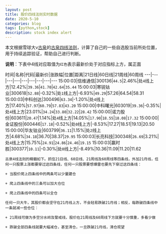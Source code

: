 ```yaml
---
layout: post
title: 股价四线法则实时数据
date: 2020-5-10
categories: blog
tags: [python,stock]
description: stock index alert
---
```



本文根据雪球大v[古泉](https://xueqiu.com/u/7148646888)的[古泉四线法则](https://xueqiu.com/7148646888/130498192)，计算了自己的一些自选股当前所处位置，用于持续追踪验证，帮助自己进行判断。

**说明**：下表中4线对应取值为`红色`表示最新价处于对应指标上方，属正面

时间|名称|代码|最新价|涨跌幅|位置|距离|21日线|60日线|21周线|60周线
---|---|---|---|---|---|---|---|---
15:00:03|信维通信|300136|`44.5`|2.46%|处`4`线上方|12.42%|`39.36`|`41.70`|`42.64`|`35.44`
15:00:03|寒锐钴业|300618|`52.88`|-0.32%|处`1`线上方|-6.93%|`49.29`|57.26|64.54|58.31
15:00:03|中科创达|300496|`63.34`|-1.20%|处`4`线上方|17.40%|`57.97`|`60.79`|`57.83`|`43.20`
15:00:00|中科曙光|603019|`39.36`|-0.35%|处`4`线上方|23.01%|`34.24`|`33.80`|`32.22`|`28.42`
15:00:00|诺力股份|603611|`20.47`|1.14%|处`4`线上方|14.05%|`17.90`|`18.55`|`18.08`|`17.32`
15:00:00|金证股份|600446|`17.18`|-0.52%|处`0`线上方|-8.53%|17.27|18.51|19.13|20.50
15:00:00|华友钴业|603799|`36.11`|1.15%|处`2`线上方|4.68%|`34.18`|36.70|38.37|`29.95`
15:00:03|长亮科技|300348|`26.69`|3.21%|处`4`线上方|15.75%|`24.91`|`24.86`|`24.46`|`19.15`
15:00:03|赢时胜|300377|`10.11`|-0.30%|处`0`线上方|-8.49%|10.36|11.09|11.20|11.62

```
古泉4线法则的精髓如下。抓住21日线、60日线、21周线及60周线等四条线，外加21月线，任何一只股票上涨都要穿过这四条线，任何一只股票要想爆雷也要先下穿过这四条线：

+ 当股价爬上四条线中的两条可以少量建仓

+ 爬上四条线中的三条可以加大仓位

+ 爬上四条线中的四条可以全仓

任何一只大牛，其股价都会坚守在21月线上方，不会轻易跌破21月线；相反，每跌破四条线中一条就减一些仓位：

+ 21周线可做为多空分水岭及警戒线，股价在21周线及60周线下方就要十分慎重，多看少做

+ 跌破全部四条线就要大幅减仓，甚至清仓，一旦跌破21月线，清仓观望
```